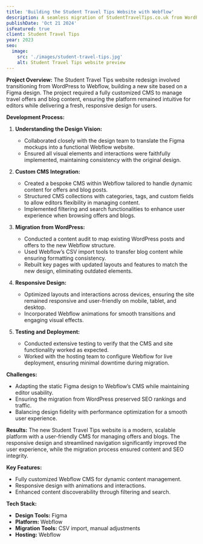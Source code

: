 ```yaml
---
title: 'Building the Student Travel Tips Website with Webflow'
description: A seamless migration of StudentTravelTips.co.uk from WordPress to Webflow, featuring a custom CMS for offers and blogs, built from a Figma design.
publishDate: 'Oct 21 2024'
isFeatured: true
client: Student Travel Tips
year: 2023
seo:
  image:
    src: './images/student-travel-tips.jpg'
    alt: Student Travel Tips website preview
---
```


**Project Overview:**
The Student Travel Tips website redesign involved transitioning from WordPress to Webflow, building a new site based on a Figma design. The project required a fully customized CMS to manage travel offers and blog content, ensuring the platform remained intuitive for editors while delivering a fresh, responsive design for users.

**Development Process:**

1. **Understanding the Design Vision:**
   - Collaborated closely with the design team to translate the Figma mockups into a functional Webflow website.
   - Ensured all visual elements and interactions were faithfully implemented, maintaining consistency with the original design.

2. **Custom CMS Integration:**
   - Created a bespoke CMS within Webflow tailored to handle dynamic content for offers and blog posts.
   - Structured CMS collections with categories, tags, and custom fields to allow editors flexibility in managing content.
   - Implemented filtering and search functionalities to enhance user experience when browsing offers and blogs.

3. **Migration from WordPress:**
   - Conducted a content audit to map existing WordPress posts and offers to the new Webflow structure.
   - Used Webflow’s CSV import tools to transfer blog content while ensuring formatting consistency.
   - Rebuilt key pages with updated layouts and features to match the new design, eliminating outdated elements.

4. **Responsive Design:**
   - Optimized layouts and interactions across devices, ensuring the site remained responsive and user-friendly on mobile, tablet, and desktop.
   - Incorporated Webflow animations for smooth transitions and engaging visual effects.

5. **Testing and Deployment:**
   - Conducted extensive testing to verify that the CMS and site functionality worked as expected.
   - Worked with the hosting team to configure Webflow for live deployment, ensuring minimal downtime during migration.

**Challenges:**
- Adapting the static Figma design to Webflow’s CMS while maintaining editor usability.
- Ensuring the migration from WordPress preserved SEO rankings and traffic.
- Balancing design fidelity with performance optimization for a smooth user experience.

**Results:**
The new Student Travel Tips website is a modern, scalable platform with a user-friendly CMS for managing offers and blogs. The responsive design and streamlined navigation significantly improved the user experience, while the migration process ensured content and SEO integrity.

**Key Features:**
- Fully customized Webflow CMS for dynamic content management.
- Responsive design with animations and interactions.
- Enhanced content discoverability through filtering and search.

**Tech Stack:**
- **Design Tools:** Figma
- **Platform:** Webflow
- **Migration Tools:** CSV import, manual adjustments
- **Hosting:** Webflow
